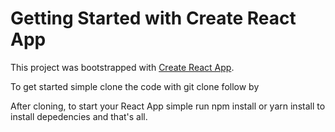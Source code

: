 # Getting Started with Create React App

This project was bootstrapped with [Create React App](https://github.com/facebook/create-react-app).

To get started simple clone the code with git clone follow by 

After cloning, to start your React App simple run npm install or yarn install to install depedencies and that's all. 
